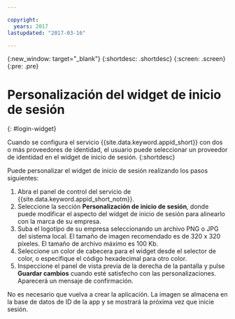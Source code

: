 ```yaml
---

copyright:
  years: 2017
lastupdated: "2017-03-16"

---
```

{:new_window: target="_blank"}
{:shortdesc: .shortdesc}
{:screen: .screen}
{:pre: .pre}

# Personalización del widget de inicio de sesión
{: #login-widget}

Cuando se configura el servicio {{site.data.keyword.appid_short}} con dos o más proveedores de identidad, el usuario puede seleccionar un proveedor de identidad en el widget de inicio de sesión.
{:shortdesc}

Puede personalizar el widget de inicio de sesión realizando los pasos siguientes:

1. Abra el panel de control del servicio de {{site.data.keyword.appid_short_notm}}.
2. Seleccione la sección **Personalización de inicio de sesión**, donde puede modificar el aspecto del widget de inicio de sesión para alinearlo con la marca de su empresa.
3. Suba el logotipo de su empresa seleccionando un archivo PNG o JPG del sistema local. El tamaño de imagen recomendado es de 320 x 320 píxeles. El tamaño de archivo máximo es 100 Kb.
4. Seleccione un color de cabecera para el widget desde el selector de color, o especifique el código hexadecimal para otro color.
5. Inspeccione el panel de vista previa de la derecha de la pantalla y pulse **Guardar cambios** cuando esté satisfecho con las personalizaciones. Aparecerá un mensaje de confirmación.

No es necesario que vuelva a crear la aplicación. La imagen se almacena en la base de datos de ID de la app y se mostrará la próxima vez que inicie sesión.
